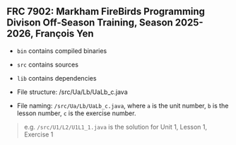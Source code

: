## FRC 7902: Markham FireBirds Programming Divison Off-Season Training, Season 2025-2026, François Yen

- `bin` contains compiled binaries
- `src` contains sources
- `lib` contains dependencies

- File structure: /src/Ua/Lb/UaLb_c.java

- File naming: `/src/Ua/Lb/UaLb_c.java`, where `a` is the unit number, `b` is the lesson number, `c` is the exercise number.
> e.g. `/src/U1/L2/U1L1_1.java` is the solution for Unit 1, Lesson 1, Exercise 1